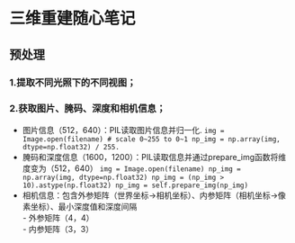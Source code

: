 三维重建随心笔记
=====
预处理
------
### 1.提取不同光照下的不同视图；  
### 2.获取图片、腌码、深度和相机信息；  
* 图片信息（512，640）：PIL读取图片信息并归一化. 
        ``
        img = Image.open(filename)
        # scale 0~255 to 0~1
        np_img = np.array(img, dtype=np.float32) / 255.
        ``
* 腌码和深度信息（1600，1200）：PIL读取信息并通过prepare_img函数将维度变为（512，640）
        ``
        img = Image.open(filename)
        np_img = np.array(img, dtype=np.float32)
        np_img = (np_img > 10).astype(np.float32)
        np_img = self.prepare_img(np_img)
        ``
* 相机信息：包含外参矩阵（世界坐标->相机坐标）、内参矩阵（相机坐标->像素坐标）、最小深度值和深度间隔  
        - 外参矩阵（4，4）  
        - 内参矩阵（3，3）  
